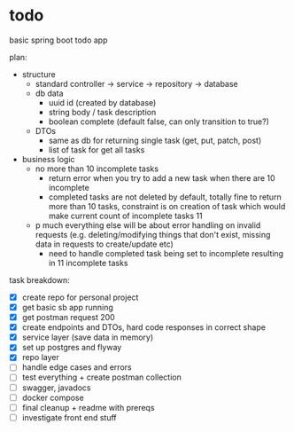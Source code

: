 # todo
basic spring boot todo app

plan:
- structure
    - standard controller -> service -> repository -> database
    - db data
        - uuid id (created by database)
        - string body / task description
        - boolean complete (default false, can only transition to true?)
    - DTOs
        - same as db for returning single task (get, put, patch, post)
        - list of task for get all tasks
- business logic
    - no more than 10 incomplete tasks
        - return error when you try to add a new task when there are 10 incomplete
        - completed tasks are not deleted by default, totally fine to return more than 10 tasks, constraint is on creation of task which would make current count of incomplete tasks 11
    - p much everything else will be about error handling on invalid requests (e.g. deleting/modifying things that don't exist, missing data in requests to create/update etc)
        - need to handle completed task being set to incomplete resulting in 11 incomplete tasks

task breakdown:

- [x] create repo for personal project
- [x] get basic sb app running
- [x] get postman request 200
- [x] create endpoints and DTOs, hard code responses in correct shape
- [x] service layer (save data in memory)
- [x] set up postgres and flyway
- [x] repo layer
- [ ] handle edge cases and errors
- [ ] test everything + create postman collection
- [ ] swagger, javadocs
- [ ] docker compose
- [ ] final cleanup + readme with prereqs
- [ ] investigate front end stuff